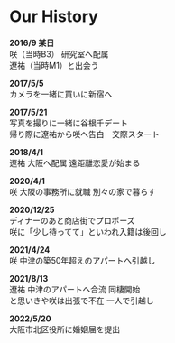 # Our History

**2016/9 某日**  
 咲（当時B3） 研究室へ配属  
 遼祐（当時M1）と出会う

**2017/5/5**  
 カメラを一緒に買いに新宿へ

**2017/5/21**  
 写真を撮りに一緒に谷根千デート  
 帰り際に遼祐から咲へ告白　交際スタート

**2018/4/1**  
 遼祐 大阪へ配属 遠距離恋愛が始まる

**2020/4/1**  
 咲 大阪の事務所に就職 別々の家で暮らす

**2020/12/25**  
 ディナーのあと商店街でプロポーズ  
 咲に「少し待ってて」といわれ入籍は後回し

**2021/4/24**  
 咲 中津の築50年超えのアパートへ引越し

**2021/8/13**  
 遼祐 中津のアパートへ合流 同棲開始  
 と思いきや咲は出張で不在 一人で引越し

**2022/5/20**  
 大阪市北区役所に婚姻届を提出
